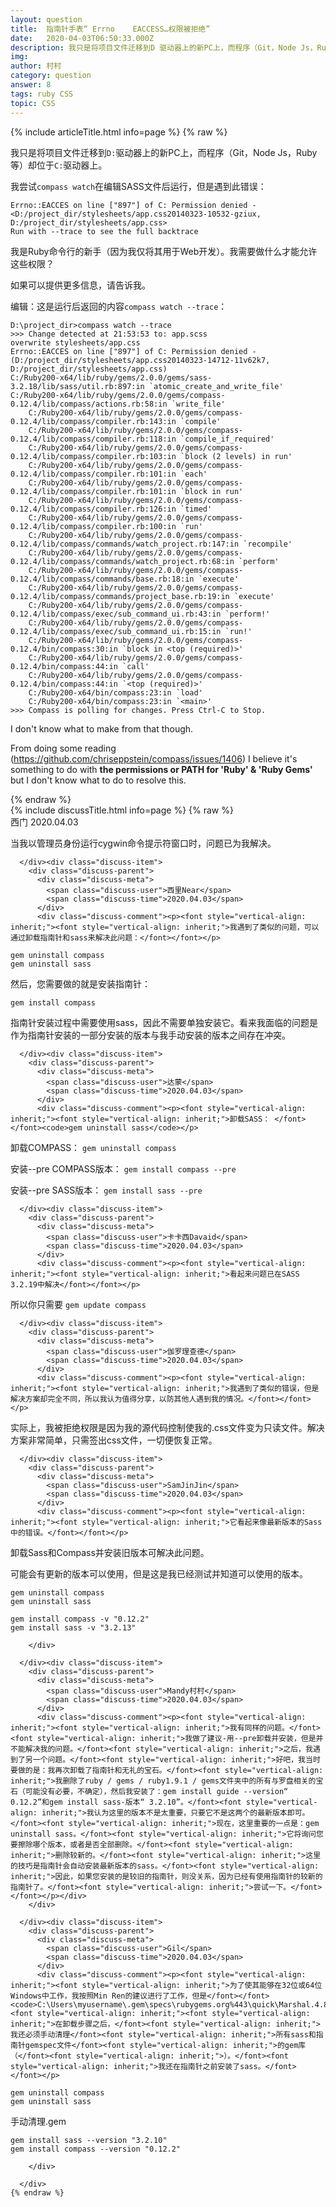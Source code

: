 ```yaml
---
layout: question
title:  指南针手表“ Errno    EACCESS…权限被拒绝”
date:   2020-04-03T06:50:33.000Z
description: 我只是将项目文件迁移到D 驱动器上的新PC上，而程序（Git，Node Js，Ruby等）却位于C 驱动器上。我尝试compass watch在编辑S...
img: 
author: 村村
category: question
answer: 8
tags: ruby CSS
topic: CSS
---
```

<div class="article-root">
  <div class="article">
    {% include articleTitle.html info=page %}
    {% raw %}
    <div class="article-content"><p><font style="vertical-align: inherit;"><font style="vertical-align: inherit;">我只是将项目文件迁移到</font></font><code>D:</code><font style="vertical-align: inherit;"><font style="vertical-align: inherit;">驱动器</font><font style="vertical-align: inherit;">上的新PC上，</font><font style="vertical-align: inherit;">而程序（Git，Node Js，Ruby等）却位于</font></font><code>C:</code><font style="vertical-align: inherit;"><font style="vertical-align: inherit;">驱动器上。</font></font></p>

<p><font style="vertical-align: inherit;"><font style="vertical-align: inherit;">我尝试</font></font><code>compass watch</code><font style="vertical-align: inherit;"><font style="vertical-align: inherit;">在编辑SASS文件后</font><font style="vertical-align: inherit;">运行</font><font style="vertical-align: inherit;">，但是遇到此错误：</font></font></p>

<pre><code>Errno::EACCES on line ["897"] of C: Permission denied - &lt;D:/project_dir/stylesheets/app.css20140323-10532-gziux, D:/project_dir/stylesheets/app.css&gt;<font></font>
Run with --trace to see the full backtrace<font></font>
</code></pre>

<p><font style="vertical-align: inherit;"><font style="vertical-align: inherit;">我是Ruby命令行的新手（因为我仅将其用于Web开发）。</font><font style="vertical-align: inherit;">我需要做什么才能允许这些权限？</font></font></p>

<p><font style="vertical-align: inherit;"><font style="vertical-align: inherit;">如果可以提供更多信息，请告诉我。</font></font></p>

<p><font style="vertical-align: inherit;"><font style="vertical-align: inherit;">编辑：这是运行后返回的内容</font></font><code>compass watch --trace</code><font style="vertical-align: inherit;"><font style="vertical-align: inherit;">：</font></font></p>

<pre><code>D:\project_dir&gt;compass watch --trace<font></font>
&gt;&gt;&gt; Change detected at 21:53:53 to: app.scss<font></font>
overwrite stylesheets/app.css<font></font>
Errno::EACCES on line ["897"] of C: Permission denied - (D:/project_dir/stylesheets/app.css20140323-14712-11v62k7, D:/project_dir/stylesheets/app.css)<font></font>
C:/Ruby200-x64/lib/ruby/gems/2.0.0/gems/sass-3.2.18/lib/sass/util.rb:897:in `atomic_create_and_write_file'<font></font>
C:/Ruby200-x64/lib/ruby/gems/2.0.0/gems/compass-0.12.4/lib/compass/actions.rb:58:in `write_file'<font></font>
    C:/Ruby200-x64/lib/ruby/gems/2.0.0/gems/compass-0.12.4/lib/compass/compiler.rb:143:in `compile'<font></font>
    C:/Ruby200-x64/lib/ruby/gems/2.0.0/gems/compass-0.12.4/lib/compass/compiler.rb:118:in `compile_if_required'<font></font>
    C:/Ruby200-x64/lib/ruby/gems/2.0.0/gems/compass-0.12.4/lib/compass/compiler.rb:103:in `block (2 levels) in run'<font></font>
    C:/Ruby200-x64/lib/ruby/gems/2.0.0/gems/compass-0.12.4/lib/compass/compiler.rb:101:in `each'<font></font>
    C:/Ruby200-x64/lib/ruby/gems/2.0.0/gems/compass-0.12.4/lib/compass/compiler.rb:101:in `block in run'<font></font>
    C:/Ruby200-x64/lib/ruby/gems/2.0.0/gems/compass-0.12.4/lib/compass/compiler.rb:126:in `timed'<font></font>
    C:/Ruby200-x64/lib/ruby/gems/2.0.0/gems/compass-0.12.4/lib/compass/compiler.rb:100:in `run'<font></font>
    C:/Ruby200-x64/lib/ruby/gems/2.0.0/gems/compass-0.12.4/lib/compass/commands/watch_project.rb:147:in `recompile'<font></font>
    C:/Ruby200-x64/lib/ruby/gems/2.0.0/gems/compass-0.12.4/lib/compass/commands/watch_project.rb:68:in `perform'<font></font>
    C:/Ruby200-x64/lib/ruby/gems/2.0.0/gems/compass-0.12.4/lib/compass/commands/base.rb:18:in `execute'<font></font>
    C:/Ruby200-x64/lib/ruby/gems/2.0.0/gems/compass-0.12.4/lib/compass/commands/project_base.rb:19:in `execute'<font></font>
    C:/Ruby200-x64/lib/ruby/gems/2.0.0/gems/compass-0.12.4/lib/compass/exec/sub_command_ui.rb:43:in `perform!'<font></font>
    C:/Ruby200-x64/lib/ruby/gems/2.0.0/gems/compass-0.12.4/lib/compass/exec/sub_command_ui.rb:15:in `run!'<font></font>
    C:/Ruby200-x64/lib/ruby/gems/2.0.0/gems/compass-0.12.4/bin/compass:30:in `block in &lt;top (required)&gt;'<font></font>
    C:/Ruby200-x64/lib/ruby/gems/2.0.0/gems/compass-0.12.4/bin/compass:44:in `call'<font></font>
    C:/Ruby200-x64/lib/ruby/gems/2.0.0/gems/compass-0.12.4/bin/compass:44:in `&lt;top (required)&gt;'<font></font>
    C:/Ruby200-x64/bin/compass:23:in `load'<font></font>
    C:/Ruby200-x64/bin/compass:23:in `&lt;main&gt;'<font></font>
&gt;&gt;&gt; Compass is polling for changes. Press Ctrl-C to Stop.<font></font>
</code></pre>

<p>I don't know what to make from that though.</p>

<p>From doing some reading (<a href="https://github.com/chriseppstein/compass/issues/1406" rel="nofollow noreferrer">https://github.com/chriseppstein/compass/issues/1406</a>) I believe it's something to do with <strong>the permissions or PATH for 'Ruby' &amp; 'Ruby Gems'</strong> but I don't know what to do to resolve this.</p></div>
    {% endraw %}
  </div>

  <div class="discuss-wrapper">
    {% include discussTitle.html info=page %}
    {% raw %}
    <div class="discuss-item">
        <div class="discuss-parent">
          <div class="discuss-meta">
            <span class="discuss-user">西门</span>
            <span class="discuss-time">2020.04.03</span>
          </div>
          <div class="discuss-comment"><p><font style="vertical-align: inherit;"><font style="vertical-align: inherit;">当我以管理员身份运行cygwin命令提示符窗口时，问题已为我解决。</font></font></p></div>
        </div>
        
      </div><div class="discuss-item">
        <div class="discuss-parent">
          <div class="discuss-meta">
            <span class="discuss-user">西里Near</span>
            <span class="discuss-time">2020.04.03</span>
          </div>
          <div class="discuss-comment"><p><font style="vertical-align: inherit;"><font style="vertical-align: inherit;">我遇到了类似的问题，可以通过卸载指南针和sass来解决此问题：</font></font></p>

<pre><code>gem uninstall compass <font></font>
gem uninstall sass<font></font>
</code></pre>

<p><font style="vertical-align: inherit;"><font style="vertical-align: inherit;">然后，您需要做的就是安装指南针：</font></font></p>

<pre><code>gem install compass
</code></pre>

<p><font style="vertical-align: inherit;"><font style="vertical-align: inherit;">指南针安装过程中需要使用sass，因此不需要单独安装它。</font><font style="vertical-align: inherit;">看来我面临的问题是作为指南针安装的一部分安装的版本与我手动安装的版本之间存在冲突。</font></font></p></div>
        </div>
        
      </div><div class="discuss-item">
        <div class="discuss-parent">
          <div class="discuss-meta">
            <span class="discuss-user">达蒙</span>
            <span class="discuss-time">2020.04.03</span>
          </div>
          <div class="discuss-comment"><p><font style="vertical-align: inherit;"><font style="vertical-align: inherit;">卸载SASS： </font></font><code>gem uninstall sass</code></p>

<p><font style="vertical-align: inherit;"><font style="vertical-align: inherit;">卸载COMPASS： </font></font><code>gem uninstall compass</code></p>

<p><font style="vertical-align: inherit;"><font style="vertical-align: inherit;">安装--pre COMPASS版本： </font></font><code>gem install compass --pre</code></p>

<p><font style="vertical-align: inherit;"><font style="vertical-align: inherit;">安装--pre SASS版本： </font></font><code>gem install sass --pre</code></p></div>
        </div>
        
      </div><div class="discuss-item">
        <div class="discuss-parent">
          <div class="discuss-meta">
            <span class="discuss-user">卡卡西Davaid</span>
            <span class="discuss-time">2020.04.03</span>
          </div>
          <div class="discuss-comment"><p><font style="vertical-align: inherit;"><font style="vertical-align: inherit;">看起来问题已在SASS 3.2.19中解决</font></font></p>

<p><font style="vertical-align: inherit;"><font style="vertical-align: inherit;">所以你只需要  </font></font><code>gem update compass</code></p></div>
        </div>
        
      </div><div class="discuss-item">
        <div class="discuss-parent">
          <div class="discuss-meta">
            <span class="discuss-user">伽罗理查德</span>
            <span class="discuss-time">2020.04.03</span>
          </div>
          <div class="discuss-comment"><p><font style="vertical-align: inherit;"><font style="vertical-align: inherit;">我遇到了类似的错误，但是解决方案却完全不同，所以我认为值得分享，以防其他人遇到我的情况。</font></font></p>

<p><font style="vertical-align: inherit;"><font style="vertical-align: inherit;">实际上，我被拒绝权限是因为我的源代码控制使我的.css文件变为只读文件。</font><font style="vertical-align: inherit;">解决方案非常简单，只需签出css文件，一切便恢复正常。</font></font></p></div>
        </div>
        
      </div><div class="discuss-item">
        <div class="discuss-parent">
          <div class="discuss-meta">
            <span class="discuss-user">SamJinJin</span>
            <span class="discuss-time">2020.04.03</span>
          </div>
          <div class="discuss-comment"><p><font style="vertical-align: inherit;"><font style="vertical-align: inherit;">它看起来像最新版本的Sass中的错误。</font></font></p>

<p><font style="vertical-align: inherit;"><font style="vertical-align: inherit;">卸载Sass和Compass并安装旧版本可解决此问题。</font></font></p>

<p><font style="vertical-align: inherit;"><font style="vertical-align: inherit;">可能会有更新的版本可以使用，但是这是我已经测试并知道可以使用的版本。</font></font></p>

<pre><code>gem uninstall compass<font></font>
gem uninstall sass<font></font>
<font></font>
gem install compass -v "0.12.2"<font></font>
gem install sass -v "3.2.13"<font></font>
</code></pre></div>
        </div>
        
      </div><div class="discuss-item">
        <div class="discuss-parent">
          <div class="discuss-meta">
            <span class="discuss-user">Mandy村村</span>
            <span class="discuss-time">2020.04.03</span>
          </div>
          <div class="discuss-comment"><p><font style="vertical-align: inherit;"><font style="vertical-align: inherit;">我有同样的问题。</font><font style="vertical-align: inherit;">我做了建议-用--pre卸载并安装，但是并不能解决我的问题。</font><font style="vertical-align: inherit;">之后，我遇到了另一个问题。</font><font style="vertical-align: inherit;">好吧，我当时要做的是：我再次卸载了指南针和无礼的宝石。</font><font style="vertical-align: inherit;">我删除了ruby / gems / ruby​​1.9.1 / gems文件夹中的所有与罗盘相关的宝石（可能没有必要，不确定），然后我安装了：gem install guide --version“ 0.12.2”和gem install sass-版本“ 3.2.10”。</font><font style="vertical-align: inherit;">我认为这里的版本不是太重要，只要它不是这两个的最新版本即可。</font><font style="vertical-align: inherit;">现在，这里重要的一点是：gem uninstall sass。</font><font style="vertical-align: inherit;">它将询问您要擦除哪个版本，或者是否全部删除。</font><font style="vertical-align: inherit;">删除较新的。</font><font style="vertical-align: inherit;">这里的技巧是指南针会自动安装最新版本的sass。</font><font style="vertical-align: inherit;">因此，如果您安装的是较旧的指南针，则没关系，因为已经有使用指南针的较新的指南针了。</font><font style="vertical-align: inherit;">尝试一下。</font></font></p></div>
        </div>
        
      </div><div class="discuss-item">
        <div class="discuss-parent">
          <div class="discuss-meta">
            <span class="discuss-user">Gil</span>
            <span class="discuss-time">2020.04.03</span>
          </div>
          <div class="discuss-comment"><p><font style="vertical-align: inherit;"><font style="vertical-align: inherit;">为了使其能够在32位或64位Windows中工作，我按照Min Ren的建议进行了工作，但是</font></font><code>C:\Users\myusername\.gem\specs\rubygems.org%443\quick\Marshal.4.8</code><font style="vertical-align: inherit;"><font style="vertical-align: inherit;">在卸载步骤之后，</font><font style="vertical-align: inherit;">我还必须手动清理</font><font style="vertical-align: inherit;">所有sass和指南针gemspec文件</font><font style="vertical-align: inherit;">的gem库（</font><font style="vertical-align: inherit;">）。</font><font style="vertical-align: inherit;">我还在指南针之前安装了sass。</font></font></p>

<pre><code>gem uninstall compass<font></font>
gem uninstall sass<font></font>
</code></pre>

<p><font style="vertical-align: inherit;"><font style="vertical-align: inherit;">手动清理.gem</font></font></p>

<pre><code>gem install sass --version "3.2.10"<font></font>
gem install compass --version "0.12.2" <font></font>
</code></pre></div>
        </div>
        
      </div>
    {% endraw %}
  </div>
<div>
